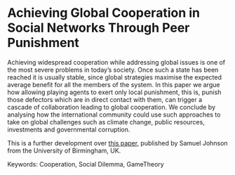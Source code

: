 # Achieving Global Cooperation in Social Networks Through Peer Punishment

Achieving widespread cooperation while addressing global issues is one of the most severe problems in today’s society. Once such a state has been reached it is usually stable, since global strategies maximise the expected average benefit for all the members of the system. In this paper we argue how allowing playing agents to exert only local punishment, this is, punish those defectors which are in direct contact with them, can trigger a cascade of collaboration leading to global cooperation. We conclude by analysing how the international community could use such approaches to take on global challenges such as climate change, public resources, investments and governmental corruption.

This is a further development over [this paper](https://royalsocietypublishing.org/doi/full/10.1098/rsos.150223), published by Samuel Johnson from the University of Birmingham, UK.

Keywords: Cooperation, Social Dilemma, GameTheory
